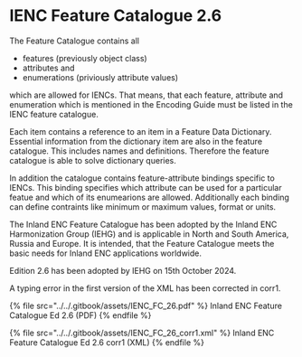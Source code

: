# IENC Feature Catalogue 2.6

The Feature Catalogue contains all

* features (previously object class)
* attributes and
* enumerations (priviously attribute values)

which are allowed for IENCs. That means, that each feature, attribute and enumeration which is mentioned in the Encoding Guide must be listed in the IENC feature catalogue.

Each item contains a reference to an item in a Feature Data Dictionary. Essential information from the dictionary item are also in the feature catalogue. This includes names and definitions. Therefore the feature catalogue is able to solve dictionary queries.

In addition the catalogue contains feature-attribute bindings specific to IENCs. This binding specifies which attribute can be used for a particular featue and which of its enumearions are allowed. Additionally each binding can define contraints like minimum or maximum values, format or units.

The Inland ENC Feature Catalogue has been adopted by the Inland ENC Harmonization Group (IEHG) and is applicable in North and South America, Russia and Europe. It is intended, that the Feature Catalogue meets the basic needs for Inland ENC applications worldwide.

Edition 2.6 has been adopted by IEHG on 15th October 2024.

A typing error in the first version of the XML has been corrected in corr1.&#x20;

{% file src="../../.gitbook/assets/IENC_FC_26.pdf" %}
Inland ENC Feature Catalogue Ed 2.6 (PDF)
{% endfile %}

{% file src="../../.gitbook/assets/IENC_FC_26_corr1.xml" %}
Inland ENC Feature Catalogue Ed 2.6 corr1 (XML)
{% endfile %}

